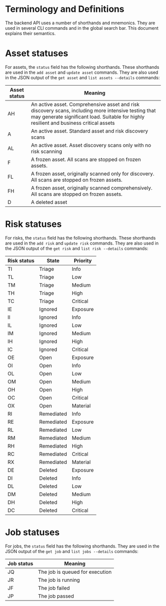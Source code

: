 # Terminology and Definitions

The backend API uses a number of shorthands and mnemonics. They are used in several CLI commands and in the global
search bar. This document explains their semantics.

# Asset statuses

For assets, the `status` field has the following shorthands. These shorthands are used in the
`add asset` and `update asset` commands. They are also used in the JSON output
of the `get asset` and `list assets --details` commands:

| Asset status | Meaning                                                                                                                                                                                        |
|--------------|------------------------------------------------------------------------------------------------------------------------------------------------------------------------------------------------|
| AH           | An active asset. Comprehensive asset and risk discovery scans, including more intensive testing that may generate significant load. Suitable for highly resilient and business critical assets |
| A            | An active asset. Standard asset and risk discovery scans                                                                                                                                       |
| AL           | An active asset. Asset discovery scans only with no risk scanning                                                                                                                              |
| F            | A frozen asset. All scans are stopped on frozen assets.                                                                                                                                        |
| FL           | A frozen asset, originally scanned only for discovery. All scans are stopped on frozen assets.                                                                                                 |                                                                                       
| FH           | A frozen asset, originally scanned comprehensively. All scans are stopped on frozen assets.                                                                                                    |                                                                                      
| D            | A deleted asset                                                                                                                                                                                |

# Risk statuses

For risks, the `status` field has the following shorthands. These shorthands are used in the
`add risk` and `update risk` commands. They are also used in the JSON output
of the `get risk` and `list risk --details` commands:

| Risk status | State      | Priority |
|-------------|------------|----------|
| TI          | Triage     | Info     |
| TL          | Triage     | Low      |
| TM          | Triage     | Medium   |
| TH          | Triage     | High     |
| TC          | Triage     | Critical |
| IE          | Ignored    | Exposure |
| II          | Ignored    | Info     |
| IL          | Ignored    | Low      |
| IM          | Ignored    | Medium   |
| IH          | Ignored    | High     |
| IC          | Ignored    | Critical |
| OE          | Open       | Exposure |
| OI          | Open       | Info     |
| OL          | Open       | Low      |
| OM          | Open       | Medium   |
| OH          | Open       | High     |
| OC          | Open       | Critical |
| OX          | Open       | Material |
| RI          | Remediated | Info     |
| RE          | Remediated | Exposure |
| RL          | Remediated | Low      |
| RM          | Remediated | Medium   |
| RH          | Remediated | High     |
| RC          | Remediated | Critical |
| RX          | Remediated | Material |
| DE          | Deleted    | Exposure |
| DI          | Deleted    | Info     |
| DL          | Deleted    | Low      |
| DM          | Deleted    | Medium   |
| DH          | Deleted    | High     |
| DC          | Deleted    | Critical |

# Job statuses

For jobs, the `status` field has the following shorthands. They are used in the JSON
output of the `get job` and `list jobs --details` commands:

| Job status | Meaning                         |
|------------|---------------------------------|
| JQ         | The job is queued for execution |
| JR         | The job is running              |
| JF         | The job failed                  |
| JP         | The job passed                  |


